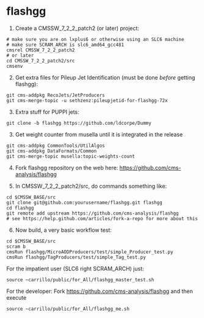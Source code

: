 flashgg
=======

1. Create a CMSSW_7_2_2_patch2 (or later) project:
 ```
 # make sure you are on lxplus6 or otherwise using an SLC6 machine
 # make sure SCRAM_ARCH is slc6_amd64_gcc481
 cmsrel CMSSW_7_2_2_patch2
 # or later
 cd CMSSW_7_2_2_patch2/src
 cmsenv
 ```

2. Get extra files for Pileup Jet Identification (must be done *before* getting flashgg):
 ```
 git cms-addpkg RecoJets/JetProducers
 git cms-merge-topic -u sethzenz:pileupjetid-for-flashgg-72x
 ```

3. Extra stuff for PUPPI jets:
 ```
 git clone -b flashgg https://github.com/ldcorpe/Dummy
 ```

3. Get weight counter from musella until it is integrated in the release
  ```
  git cms-addpkg CommonTools/UtilAlgos
  git cms-addpkg DataFormats/Common
  git cms-merge-topic musella:topic-weights-count
  ```

4. Fork flashgg repository on the web here: https://github.com/cms-analysis/flashgg

5. In CMSSW_7_2_2_patch2/src, do commands something like: 
 ```
 cd $CMSSW_BASE/src
 git clone git@github.com:yourusername/flashgg.git flashgg
 cd flashgg
 git remote add upstream https://github.com/cms-analysis/flashgg
 # see https://help.github.com/articles/fork-a-repo for more about this 
 ```

6. Now build, a very basic workflow test:
 ```
 cd $CMSSW_BASE/src
 scram b
 cmsRun flashgg/MicroAODProducers/test/simple_Producer_test.py
 cmsRun flashgg/TagProducers/test/simple_Tag_test.py
 ```

For the impatient user (SLC6 right SCRAM_ARCH) just:
```
source ~carrillo/public/for_All/flashgg_master_test.sh
```

For the developer: Fork https://github.com/cms-analysis/flashgg and then execute
```
source ~carrillo/public/for_All/flashgg_me.sh
```
